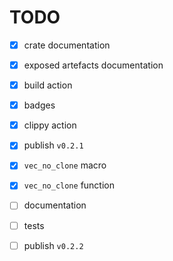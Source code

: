 # TODO

* [x] crate documentation

* [x] exposed artefacts documentation

* [x] build action 

* [x] badges

* [x] clippy action

* [x] publish `v0.2.1`

* [x] `vec_no_clone` macro

* [x] `vec_no_clone` function

* [ ] documentation

* [ ] tests

* [ ] publish `v0.2.2`
